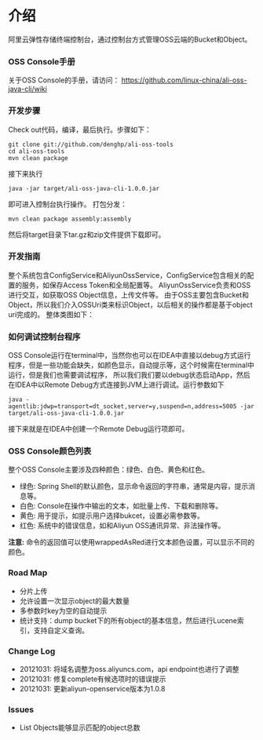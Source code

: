 介绍
====================================
阿里云弹性存储终端控制台，通过控制台方式管理OSS云端的Bucket和Object。


### OSS Console手册
关于OSS Console的手册，请访问： https://github.com/linux-china/ali-oss-java-cli/wiki

### 开发步骤
Check out代码，编译，最后执行。步骤如下：

    git clone git://github.com/denghp/ali-oss-tools
    cd ali-oss-tools
    mvn clean package

接下来执行

    java -jar target/ali-oss-java-cli-1.0.0.jar
即可进入控制台执行操作。
打包分发：

    mvn clean package assembly:assembly
然后将target目录下tar.gz和zip文件提供下载即可。

### 开发指南
整个系统包含ConfigService和AliyunOssService，ConfigService包含相关的配置的服务，如保存Access Token和全局配置等。
AliyunOssService负责和OSS进行交互，如获取OSS Object信息，上传文件等。
由于OSS主要包含Bucket和Object，所以我们介入OSSUri类来标识Object，以后相关的操作都是基于object uri完成的。
整体类图如下：

### 如何调试控制台程序
OSS Console运行在terminal中，当然你也可以在IDEA中直接以debug方式运行程序，但是一些功能会缺失，如颜色显示，自动提示等，这个时候需在terminal中运行，但是我们也需要调试程序，
所以我们我们要以debug状态启动App，然后在IDEA中以Remote Debug方式连接到JVM上进行调试。运行参数如下

    java -agentlib:jdwp=transport=dt_socket,server=y,suspend=n,address=5005 -jar target/ali-oss-java-cli-1.0.0.jar
接下来就是在IDEA中创建一个Remote Debug运行项即可。


### OSS Console颜色列表
整个OSS Console主要涉及四种颜色：绿色、白色、黄色和红色。

* 绿色: Spring Shell的默认颜色，显示命令返回的字符串，通常是内容，提示消息等。
* 白色: Console在操作中输出的文本，如批量上传、下载和删除等。
* 黄色: 用于提示，如提示用户选择bukcet，设置必需参数等。
* 红色: 系统中的错误信息，如和Aliyun OSS通讯异常、非法操作等。

**注意:** 命令的返回值可以使用wrappedAsRed进行文本颜色设置，可以显示不同的颜色。

### Road Map

* 分片上传
* 允许设置一次显示object的最大数量
* 多参数时key为空的自动提示
* 统计支持：dump bucket下的所有object的基本信息，然后进行Lucene索引，支持自定义查询。

### Change Log

* 20121031: 将域名调整为oss.aliyuncs.com，api endpoint也进行了调整
* 20121031: 修复complete有候选项时的错误提示
* 20121031: 更新aliyun-openservice版本为1.0.8

### Issues

* List Objects能够显示匹配的object总数


